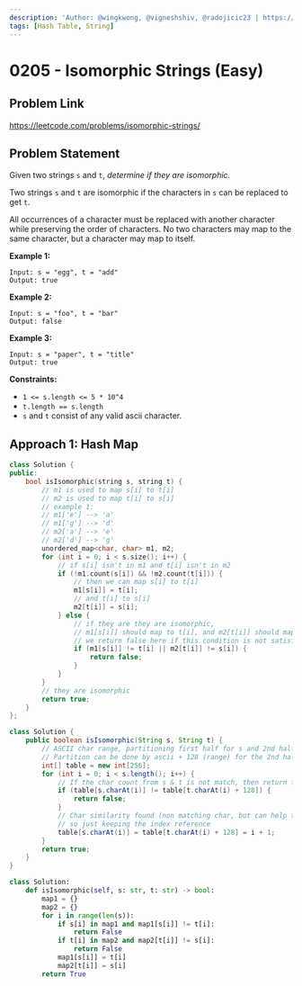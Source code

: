 ```yaml
---
description: 'Author: @wingkwong, @vigneshshiv, @radojicic23 | https://leetcode.com/problems/isomorphic-strings/'
tags: [Hash Table, String]
---
```


# 0205 - Isomorphic Strings (Easy) 

## Problem Link

https://leetcode.com/problems/isomorphic-strings/

## Problem Statement

Given two strings `s` and `t`, *determine if they are isomorphic*.

Two strings `s` and `t` are isomorphic if the characters in `s` can be replaced to get `t`.

All occurrences of a character must be replaced with another character while preserving the order of characters. No two characters may map to the same character, but a character may map to itself.

**Example 1:**

```
Input: s = "egg", t = "add"
Output: true
```

**Example 2:**

```
Input: s = "foo", t = "bar"
Output: false
```

**Example 3:**

```
Input: s = "paper", t = "title"
Output: true
```

**Constraints:**

- `1 <= s.length <= 5 * 10^4`
- `t.length == s.length`
- `s` and `t` consist of any valid ascii character.

## Approach 1: Hash Map

<Tabs>
<TabItem value="cpp" label="C++">
<SolutionAuthor name="@wingkwong"/>

```cpp
class Solution {
public:
    bool isIsomorphic(string s, string t) {
        // m1 is used to map s[i] to t[i]
        // m2 is used to map t[i] to s[i]
        // example 1:
        // m1['e'] --> 'a'
        // m1['g'] --> 'd'
        // m2['a'] --> 'e'
        // m2['d'] --> 'g'
        unordered_map<char, char> m1, m2;
        for (int i = 0; i < s.size(); i++) {
            // if s[i] isn't in m1 and t[i] isn't in m2
            if (!m1.count(s[i]) && !m2.count(t[i])) {
                // then we can map s[i] to t[i]
                m1[s[i]] = t[i];
                // and t[i] to s[i]
                m2[t[i]] = s[i];
            } else {
                // if they are they are isomorphic,
                // m1[s[i]] should map to t[i], and m2[t[i]] should map to s[i]
                // we return false here if this condition is not satisfied
                if (m1[s[i]] != t[i] || m2[t[i]] != s[i]) {
                    return false;
                }
            }
        }
        // they are isomorphic
        return true;
    }
};
```

</TabItem>

<TabItem value="java" label="Java">
<SolutionAuthor name="@vigneshshiv"/>

```java
class Solution {
    public boolean isIsomorphic(String s, String t) {
        // ASCII char range, partitioning first half for s and 2nd half for t.
        // Partition can be done by ascii + 128 (range) for the 2nd half. 
        int[] table = new int[256];
        for (int i = 0; i < s.length(); i++) {
            // If the char count from s & t is not match, then return false
            if (table[s.charAt(i)] != table[t.charAt(i) + 128]) {
                return false;
            }
            // Char similarity found (non matching char, but can help to transform to other char) 
            // so just keeping the index reference
            table[s.charAt(i)] = table[t.charAt(i) + 128] = i + 1;
        }
        return true;
    }
}
```

</TabItem>

<TabItem value="py" label="Python">
<SolutionAuthor name="@radojicic23"/>

```py
class Solution:
    def isIsomorphic(self, s: str, t: str) -> bool:
        map1 = {}
        map2 = {}
        for i in range(len(s)):
            if s[i] in map1 and map1[s[i]] != t[i]:
                return False
            if t[i] in map2 and map2[t[i]] != s[i]:
                return False
            map1[s[i]] = t[i]
            map2[t[i]] = s[i]
        return True 
```

</TabItem>
</Tabs>
